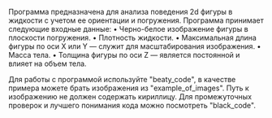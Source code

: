 Программа предназначена для анализа поведения 2d фигуры в жидкости с учетом ее ориентации и погружения.
Программа принимает следующие входные данные:
• Черно-белое изображение фигуры в плоскости погружения. 
• Плотность жидкости. 
• Максимальная длина фигуры по оси X или Y — служит для масштабирования изображения.
• Масса тела. 
• Толщина фигуры по оси Z — является постоянной и влияет на объем тела. 


Для работы с программой используйте "beaty_code", в качестве примера можете брать изображения из "example_of_images". Путь к изображению не должен содержать кириллицу. 
Для промежуточных проверок и лучшего понимания кода можно посмотреть "black_code".
